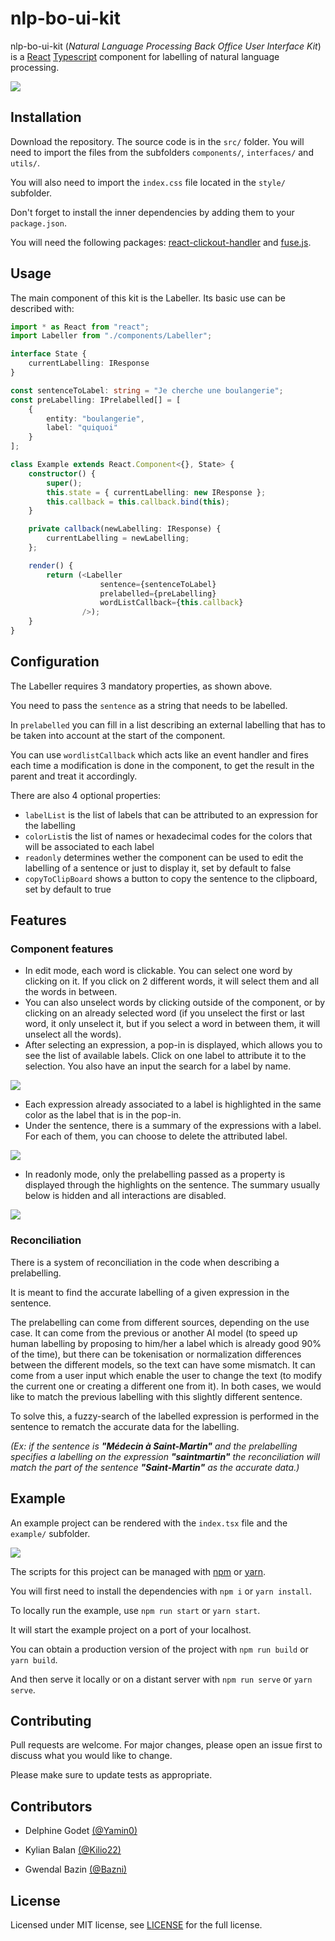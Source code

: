 # nlp-bo-ui-kit

nlp-bo-ui-kit (*Natural Language Processing Back Office User Interface Kit*) is a [React](https://reactjs.org/) [Typescript](https://www.typescriptlang.org/) component for labelling of natural language processing.

![](/src/example/example-edit.png)

## Installation

Download the repository. The source code is in the `src/` folder. You will need to import the files from the subfolders `components/`, `interfaces/` and `utils/`.

You will also need to import the `index.css` file located in the `style/` subfolder.

Don't forget to install the inner dependencies by adding them to your `package.json`.

You will need the following packages: [react-clickout-handler](https://www.npmjs.com/package/react-clickout-handler) and [fuse.js](https://fusejs.io/).

## Usage

The main component of this kit is the Labeller. Its basic use can be described with:

```typescript jsx
import * as React from "react";
import Labeller from "./components/Labeller";

interface State {
    currentLabelling: IResponse
}

const sentenceToLabel: string = "Je cherche une boulangerie";
const preLabelling: IPrelabelled[] = [
    {
        entity: "boulangerie",
        label: "quiquoi"
    }
];

class Example extends React.Component<{}, State> {
    constructor() {
        super();
        this.state = { currentLabelling: new IResponse };
        this.callback = this.callback.bind(this);
    }

    private callback(newLabelling: IResponse) {
        currentLabelling = newLabelling;
    };

    render() {
        return (<Labeller
                    sentence={sentenceToLabel}
                    prelabelled={preLabelling}
                    wordListCallback={this.callback}
                />);    
    }
}

```

## Configuration

The Labeller requires 3 mandatory properties, as shown above.

You need to pass the `sentence` as a string that needs to be labelled.

In `prelabelled` you can fill in a list describing an external labelling that has to be taken into account at the start of the component.

You can use `wordlistCallback` which acts like an event handler and fires each time a modification is done in the component, to get the result in the parent and treat it accordingly.

There are also 4 optional properties:

- `labelList` is the list of labels that can be attributed to an expression for the labelling
- `colorList`is the list of names or hexadecimal codes for the colors that will be associated to each label
- `readonly` determines wether the component can be used to edit the labelling of a sentence or just to display it, set by default to false
- `copyToClipBoard` shows a button to copy the sentence to the clipboard, set by default to true

## Features

### Component features
- In edit mode, each word is clickable. You can select one word by clicking on it.
If you click on 2 different words, it will select them and all the words in between.
- You can also unselect words by clicking outside of the component, or by clicking on an already selected word
(if you unselect the first or last word, it only unselect it, but if you select a word in between them, it will unselect all the words).
- After selecting an expression, a pop-in is displayed, which allows you to see the list of available labels.
Click on one label to attribute it to the selection. You also have an input the search for a label by name.

![](/src/example/example-edit.png)

- Each expression already associated to a label is highlighted in the same color as the label that is in the pop-in.
- Under the sentence, there is a summary of the expressions with a label. For each of them, you can choose to delete the attributed label.

![](/src/example/example-labelled.png)

- In readonly mode, only the prelabelling passed as a property is displayed through the highlights on the sentence.
 The summary usually below is hidden and all interactions are disabled.

![](/src/example/example-readonly.png)

### Reconciliation

There is a system of reconciliation in the code when describing a prelabelling.

It is meant to find the accurate labelling of a given expression in the sentence.

The prelabelling can come from different sources, depending on the use case.
It can come from the previous or another AI model (to speed up human labelling by proposing to him/her a label which is already good 90% of the time), but there can be tokenisation or normalization differences between the different models, so the text can have some mismatch.
It can come from a user input which enable the user to change the text (to modify the current one or creating a different one from it).
In both cases, we would like to match the previous labelling with this slightly different sentence.

To solve this, a fuzzy-search of the labelled expression is performed in the sentence to rematch the accurate data for the labelling.
 
*(Ex: if the sentence is **"Médecin à Saint-Martin"** and the prelabelling specifies a labelling on the expression **"saintmartin"** 
 the reconciliation will match the part of the sentence **"Saint-Martin"** as the accurate data.)*

## Example

An example project can be rendered with the `index.tsx` file and the `example/` subfolder.

![](/src/example/example-full.png)

The scripts for this project can be managed with [npm](https://www.npmjs.com/) or [yarn](https://yarnpkg.com/).

You will first need to install the dependencies with `npm i` or `yarn install`.


To locally run the example, use `npm run start` or `yarn start`.

It will start the example project on a port of your localhost.

You can obtain a production version of the project with `npm run build` or `yarn build`.

And then serve it locally or on a distant server with `npm run serve` or `yarn serve`.

## Contributing
Pull requests are welcome. For major changes, please open an issue first to discuss what you would like to change.

Please make sure to update tests as appropriate.

## Contributors
- Delphine Godet [(@Yamin0)](https://github.com/Yamin0)

- Kylian Balan [(@Kilio22)](https://github.com/Kilio22)

- Gwendal Bazin [(@Bazni)](https://github.com/Bazni)

## License
Licensed under MIT license, see [LICENSE](LICENSE) for the full license.

